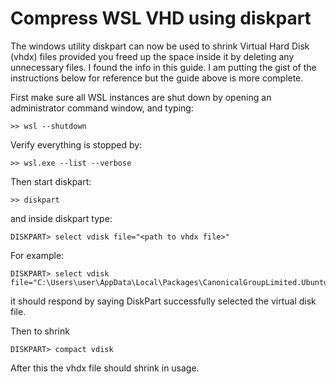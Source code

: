 # Compress WSL VHD using diskpart

The windows utility diskpart can now be used to shrink Virtual Hard Disk (vhdx) files provided you freed up the space inside it by deleting any unnecessary files. I found the info in this guide.
I am putting the gist of the instructions below for reference but the guide above is more complete.

First make sure all WSL instances are shut down by opening an administrator command window, and typing:
```
>> wsl --shutdown 
```

Verify everything is stopped by:
```
>> wsl.exe --list --verbose
```

Then start diskpart:
```
>> diskpart
```

and inside diskpart type:
```
DISKPART> select vdisk file="<path to vhdx file>"
```

For example:
```
DISKPART> select vdisk file="C:\Users\user\AppData\Local\Packages\CanonicalGroupLimited.Ubuntu22.04LTS_12rqwer1sdgsda\LocalState\ext4.vhdx"
```

it should respond by saying DiskPart successfully selected the virtual disk file.

Then to shrink
```
DISKPART> compact vdisk
```

After this the vhdx file should shrink in usage.
